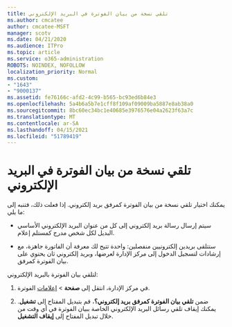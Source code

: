 ```yaml
---
title: تلقي نسخة من بيان الفوترة في البريد الإلكتروني
ms.author: cmcatee
author: cmcatee-MSFT
manager: scotv
ms.date: 04/21/2020
ms.audience: ITPro
ms.topic: article
ms.service: o365-administration
ROBOTS: NOINDEX, NOFOLLOW
localization_priority: Normal
ms.custom:
- "1643"
- "9000137"
ms.assetid: fe76166c-afd2-4c99-b565-bc93ed6b84e3
ms.openlocfilehash: 5a4b6a5b7e1cff8f109af09009ba5887e8ab38a0
ms.sourcegitcommit: 8bc60ec34bc1e40685e3976576e04a2623f63a7c
ms.translationtype: MT
ms.contentlocale: ar-SA
ms.lasthandoff: 04/15/2021
ms.locfileid: "51789419"
---
```

# <a name="receive-copy-of-your-billing-statement-in-email"></a>تلقي نسخة من بيان الفوترة في البريد الإلكتروني

يمكنك اختيار تلقي نسخة من بيان الفوترة كمرفق بريد إلكتروني. إذا فعلت ذلك، فتنبه إلى ما يلي:
  
- سيتم إرسال رسالة بريد إلكتروني إلى كل من عنوان البريد الإلكتروني الأساسي البديل لكل شخص مدرج كمستلم إعلام.

- ستتلقى بريدين إلكترونيين منفصلين: واحدة تتيح لك معرفة أن الفاتورة جاهزة، مع إرشادات لتسجيل الدخول إلى مركز الإدارة لعرضها، وبريد إلكتروني ثان يحتوي على بيان الفوترة كمرفق.

لتلقي بيان الفوترة بالبريد الإلكتروني:
  
1. في مركز الإدارة، انتقل إلى **صفحة** \> [إعلامات](https://go.microsoft.com/fwlink/p/?linkid=853212) الفوترة.

2. ضمن **تلقي بيان الفوترة كمرفق بريد إلكتروني؟**، قم بتبديل المفتاح إلى **تشغيل**. يمكنك إيقاف تلقي رسائل البريد الإلكتروني الخاصة ببيان الفوترة في أي وقت من خلال تبديل المفتاح إلى **إيقاف التشغيل**.
